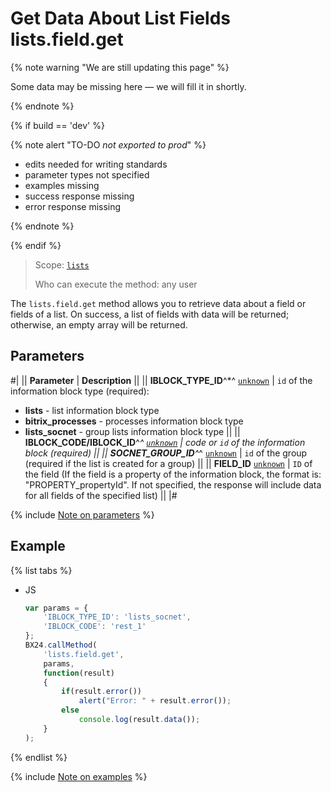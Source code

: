 # Get Data About List Fields lists.field.get

{% note warning "We are still updating this page" %}

Some data may be missing here — we will fill it in shortly.

{% endnote %}

{% if build == 'dev' %}

{% note alert "TO-DO _not exported to prod_" %}

- edits needed for writing standards
- parameter types not specified
- examples missing
- success response missing
- error response missing

{% endnote %}

{% endif %}

> Scope: [`lists`](../../scopes/permissions.md)
>
> Who can execute the method: any user

The `lists.field.get` method allows you to retrieve data about a field or fields of a list. On success, a list of fields with data will be returned; otherwise, an empty array will be returned.

## Parameters

#|
|| **Parameter** | **Description** ||
|| **IBLOCK_TYPE_ID**^*^
[`unknown`](../../data-types.md) | `id` of the information block type (required):
- **lists** - list information block type
- **bitrix_processes** - processes information block type
- **lists_socnet** - group lists information block type ||
|| **IBLOCK_CODE/IBLOCK_ID**^*^
[`unknown`](../../data-types.md) | code or `id` of the information block (required) ||
|| **SOCNET_GROUP_ID**^*^
[`unknown`](../../data-types.md) | `id` of the group (required if the list is created for a group) ||
|| **FIELD_ID**
[`unknown`](../../data-types.md) | `ID` of the field (If the field is a property of the information block, the format is: "PROPERTY_propertyId". If not specified, the response will include data for all fields of the specified list) ||
|#

{% include [Note on parameters](../../../_includes/required.md) %}

## Example

{% list tabs %}

- JS

    ```js
    var params = {
        'IBLOCK_TYPE_ID': 'lists_socnet',
        'IBLOCK_CODE': 'rest_1'
    };
    BX24.callMethod(
        'lists.field.get',
        params,
        function(result)
        {
            if(result.error())
                alert("Error: " + result.error());
            else
                console.log(result.data());
        }
    );
    ```

{% endlist %}

{% include [Note on examples](../../../_includes/examples.md) %}